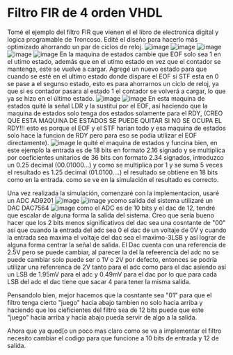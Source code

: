 # Filtro FIR de 4 orden VHDL

Tomé el ejemplo del filtro FIR que vienen el el libro de electronica digital y logica programable de Troncoso.
Edité el diseño para hacerlo más optimizado ahorrando un par de ciclos de reloj.
![image](https://github.com/user-attachments/assets/b47a8a49-ed06-45d6-8303-a946b4ba8f84)
![image](https://github.com/user-attachments/assets/d91bb32a-f74f-4515-9b15-73374cd954f6)
![image](https://github.com/user-attachments/assets/fc204321-3fb8-424f-a09b-c25dd874c956)
![image](https://github.com/user-attachments/assets/a0110dd6-4556-4c32-84c7-437225c26b01)
![image](https://github.com/user-attachments/assets/038c6349-ff3f-4f5d-b0cb-2d0f6523a3d5)
En la maquina de estados cambie que EOF solo sea 1 en el utimo estado, además que en el utimo estado en vez que el contador se mantenga, este se vuelve a cargar.
Agregé un nuevo estado para que cuando se esté en el ultimo estado donde dispare el EOF si STF esta en 0 se pase a el segunso estado, esto es para ahorrarnos un ciclo de reloj, ya que si es contador pasara al estado 1 el contador se volverá a cargar, lo que ya se hizo en el último estado.
![image](https://github.com/user-attachments/assets/217bf6ae-ad3b-4d7b-908a-f80b1fc4a91c)
![image](https://github.com/user-attachments/assets/7b8995c5-0a66-4b40-add0-ad0124e94c72)
En esta maquina de estados quité la señal LDR y la sustituí por el EOF, así haciendo que la maquina de estados solo tenga dos estados solamente para el RDY, (CREO QUE ESTA MAQUINA DE ESTADOS SE PUEDE QUITAR SI NO SE OCUPA EL RDY!!! esto es porque el EOF y el STF harían todo y esa maquina de estados solo hace la funcion de RDY pero para eso se podía utilizar el EOF directamente). 
![image](https://github.com/user-attachments/assets/09450fbb-d026-45a6-bf3b-d8a19475ad7c)
le quité el maquina de estados y funcina bien, en este ejemplo la entrada es de 18 bits en formato 2.16 signado y se multiplica por coeficientes unitarios de 36 bits con formato 2.34 signados, introduzco un 0.25 decimal (00.01000...) y como se multiplica por 1 y se suma 5 veces el resultado es 1.25 decimal (01.0100....) el resultado se obtiene en 18 bits como en la entrada. como se ve en la simulación el resultado es correcto.

Una vez realizada la simulación, comenzaré con la implementacion, usaré un ADC AD9201
![image](https://github.com/user-attachments/assets/eeb7a07d-18ed-4126-b2cf-0c4f64f2b35b)
![image](https://github.com/user-attachments/assets/833ab65f-f47e-4f58-b23c-c99b0e13800f)
ycomo salida del sistema utilizaré un DAC DAC7564
![image](https://github.com/user-attachments/assets/012550f1-02d0-409d-b64c-d92459782bb8)
como el ADC es de 10 bits y el dac de 12, tendré que escalar de alguna forma la salida del sistema. Creo que sería bueno hacer que los 2 bits menos significativos del dac sea una cosntante de "00" así que cuando la entrada del adc sea 0 el dac de un voltaje de 0V y cuando la entrada sea maxima el voltaje del dac sea el maximo-3LSB y así lograr de alguna forma centrar la señal de salida.
El Dac cuenta con una referencia de 2.5V pero se puede cambiar, al parecer la del la refeerencia del adc no se puede cambiar solo puede ser o 1V o 2V por defecto, entonces se podría utilizar una refenrenca de 2V tanto para el adc como para el dac asíendo así un LSB de 1.95mV para el adc y 0.49mV para el dac por lo que para cada LSB del adc el dac tiene que sacar 4 para tener la misma salida.

Pensandolo bien, mejor hacemos que la cosntante sea "01" para que el filtro tenga cierto "juego" hacia abajo tambien no solo hacia arriba y haciendo que los cieficientes del filtro sea de 12 bits puede que este "juego" hacia arriba y hacia abajo pueda servir de algo a la salida.

Ahora que ya qued[o un poco mas claro como se va a implementar el filtro necesito cambiar el codigo para que funcione a 10 bits de entrada y 12 de salida.

 
